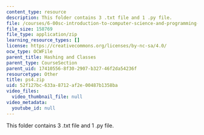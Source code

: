 ```yaml
---
content_type: resource
description: This folder contains 3 .txt file and 1 .py file.
file: /courses/6-00sc-introduction-to-computer-science-and-programming-spring-2011/52f127bc633a8712af2e00487b1358ba_ps4.zip
file_size: 158769
file_type: application/zip
learning_resource_types: []
license: https://creativecommons.org/licenses/by-nc-sa/4.0/
ocw_type: OCWFile
parent_title: Hashing and Classes
parent_type: CourseSection
parent_uid: 17410556-8f30-2907-b327-46f2da54236f
resourcetype: Other
title: ps4.zip
uid: 52f127bc-633a-8712-af2e-00487b1358ba
video_files:
  video_thumbnail_file: null
video_metadata:
  youtube_id: null
---
```

This folder contains 3 .txt file and 1 .py file.